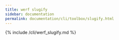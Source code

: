```yaml
---
title: werf slugify
sidebar: documentation
permalink: documentation/cli/toolbox/slugify.html
---
```


{% include /cli/werf_slugify.md %}
